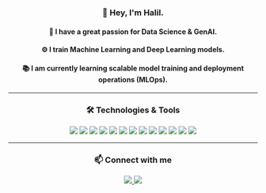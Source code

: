 <div align="center">
  <p>
    <h3>👋 Hey, I'm Halil.</h3>
    <h4>🧠 I have a great passion for Data Science & GenAI.</h4>
    <h4>⚙️ I train Machine Learning and Deep Learning models.</h4>
    <h4>📚 I am currently learning scalable model training and deployment operations (MLOps).</h4>
  </p>
</div>
 
---
<h3 align="center">🛠️ Technologies & Tools</h3>

<p align="center">
  <img src="https://img.shields.io/badge/Python-3776AB?logo=python&logoColor=white&style=flat" />
  <img src="https://img.shields.io/badge/SQL-4479A1?logo=postgresql&logoColor=white&style=flat" />
  <img src="https://img.shields.io/badge/Numpy-013243?logo=numpy&logoColor=white&style=flat" />
  <img src="https://img.shields.io/badge/Pandas-150458?logo=pandas&logoColor=white&style=flat" />
  <img src="https://img.shields.io/badge/Polars-CD792C?style=flat&logo=polars&logoColor=white" />
  <img src="https://img.shields.io/badge/Scikit--Learn-F7931E?logo=scikit-learn&logoColor=white&style=flat" />
  <img src="https://img.shields.io/badge/TensorFlow-FF6F00?logo=tensorflow&logoColor=white&style=flat" />
  <img src="https://img.shields.io/badge/Keras-D00000?logo=keras&logoColor=white&style=flat" />
  <img src="https://img.shields.io/badge/Apache_Spark-E25A1C?logo=apachespark&logoColor=white&style=flat" />
  <img src="https://img.shields.io/badge/Docker-2496ED?logo=docker&logoColor=white&style=flat" />
  <img src="https://img.shields.io/badge/Kubernetes-326CE5?logo=kubernetes&logoColor=white&style=flat" />
  <img src="https://img.shields.io/badge/TFX-FF6F00?style=flat&logo=tensorflow&logoColor=white" />
  <img src="https://img.shields.io/badge/MLflow-0194E2?style=flat&logo=mlflow&logoColor=white" />
</p>

---

<h3 align="center">📫 Connect with me</h3>

<p align="center">
  <a href="https://www.linkedin.com/in/haliluzmez" target="_blank">
    <img src="https://img.shields.io/badge/LinkedIn-0A66C2?logo=linkedin&logoColor=white&style=flat" />
  </a>
  <a href="https://www.kaggle.com/halilzmez" target="_blank">
    <img src="https://img.shields.io/badge/Kaggle-20BEFF?logo=kaggle&logoColor=white&style=flat" />
  </a>
</p>
